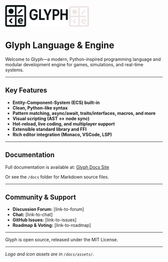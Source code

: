 <picture>
  <source srcset="docs/assets/logo_white.png" media="(prefers-color-scheme: dark)">
  <img src="docs/assets/logo.png" alt="Glyph Logo" style="width:200px;">
</picture>

<picture>
  <source srcset="docs/assets/glyph_icon.png" media="(prefers-color-scheme: dark)">
  <img src="docs/assets/glyph_icon.png" alt="Glyph Icon" style="width:64px; margin-top: 1em;">
</picture>

# Glyph Language & Engine

Welcome to Glyph—a modern, Python-inspired programming language and modular development engine for games, simulations, and real-time systems.

---

## Key Features
- **Entity-Component-System (ECS) built-in**
- **Clean, Python-like syntax**
- **Pattern matching, async/await, traits/interfaces, macros, and more**
- **Visual scripting (AST ↔ node sync)**
- **Hot-reload, live coding, and multiplayer support**
- **Extensible standard library and FFI**
- **Rich editor integration (Monaco, VSCode, LSP)**

---

## Documentation
Full documentation is available at: [Glyph Docs Site](https://kyles-personal-organization.gitbook.io/glyph)

Or see the `/docs` folder for Markdown source files.

---

## Community & Support
- **Discussion Forum:** [link-to-forum]
- **Chat:** [link-to-chat]
- **GitHub Issues:** [link-to-issues]
- **Roadmap & Voting:** [link-to-roadmap]

---

Glyph is open source, released under the MIT License.

---

*Logo and icon assets are in `/docs/assets/`.* 